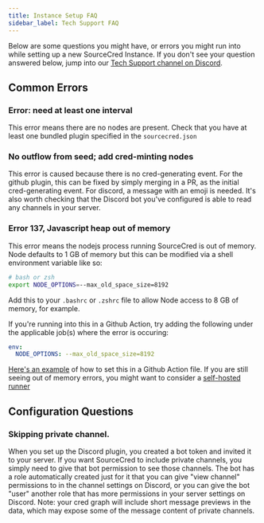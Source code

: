 ```yaml
---
title: Instance Setup FAQ
sidebar_label: Tech Support FAQ
---
```


Below are some questions you might have, or errors you might run into while
setting up a new SourceCred Instance. If you don't see your question answered below, jump into our [Tech Support channel on Discord](https://discord.com/channels/453243919774253079/718263631158050896/907349258221539348).

## Common Errors

### Error: need at least one interval

This error means there are no nodes are present. Check that you have at least
one bundled plugin specified in the `sourcecred.json`

### No outflow from seed; add cred-minting nodes

This error is caused because there is no cred-generating event. For the github
plugin, this can be fixed by simply merging in a PR, as the initial
cred-generating event. For discord, a message with an emoji is needed. It's also
worth checking that the Discord bot you've configured is able to read any
channels in your server.

### Error 137, Javascript heap out of memory

This error means the nodejs process running SourceCred is out of memory. Node
defaults to 1 GB of memory but this can be modified via a shell environment
variable like so:

```bash
# bash or zsh
export NODE_OPTIONS=--max_old_space_size=8192
```

Add this to your `.bashrc` or `.zshrc` file to allow Node access to 8 GB of
memory, for example.

If you're running into this in a Github Action, try adding the following under
the applicable job(s) where the error is occuring:

```yaml
env:
  NODE_OPTIONS: --max_old_space_size=8192
```

[Here's an example](https://github.com/1Hive/pollen/actions/runs/1410338394/workflow#L15-#L16)
of how to set this in a Github Action file. If you are still seeing out of
memory errors, you might want to consider a
[self-hosted runner](https://docs.github.com/en/actions/hosting-your-own-runners/about-self-hosted-runners)

## Configuration Questions
### Skipping private channel.

When you set up the Discord plugin, you created a bot token and invited it to your server. If you want SourceCred to include private channels, you simply need to give that bot permission to see those channels. The bot has a role automatically created just for it that you can give "view channel" permissions to in the channel settings on Discord, or you can give the bot "user" another role that has more permissions in your server settings on Discord. Note: your cred graph will include short message previews in the data, which may expose some of the message content of private channels.
